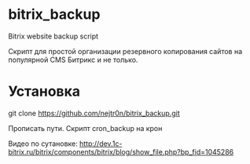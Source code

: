 # bitrix_backup
Bitrix website backup script

Скрипт для простой организации резервного копирования сайтов на популярной CMS Битрикс и не только.

# Установка 

git clone https://github.com/nejtr0n/bitrix_backup.git

Прописать пути.
Скрипт cron_backup на крон

Видео по сутановке: http://dev.1c-bitrix.ru/bitrix/components/bitrix/blog/show_file.php?bp_fid=1045286

